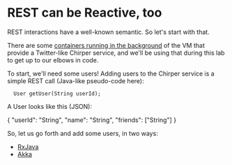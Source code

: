 # REST can be Reactive, too

REST interactions have a well-known semantic. So let's start with that.

There are some [containers running in the background](README.md#about-chirper) of the VM that provide a Twitter-like Chirper service, and we'll be using that during this lab to get up to our elbows in code.

To start, we'll need some users! Adding users to the Chirper service is a simple REST call (Java-like pseudo-code here):

      User getUser(String userId);

A User looks like this (JSON):

{
  "userId": "String",
  "name": "String",
  "friends": ["String"]
}

So, let us go forth and add some users, in two ways:

* [RxJava]()
* [Akka]()
